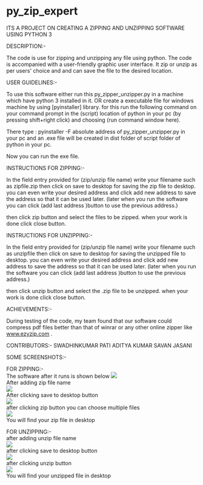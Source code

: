 # py_zip_expert
ITS A PROJECT ON CREATING  A ZIPPING AND UNZIPPING SOFTWARE USING PYTHON 3

DESCRIPTION:-

The code is use for zipping and unzipping any file using python.
The code is accompanied with a user-friendly graphic user interface.
It zip or unzip as per users' choice and and can save the file to the desired location.



USER GUIDELINES:-

To use this software either run this py_zipper_unzipper.py in a machine which have python 3 installed in it.
OR
create a executable file for windows machine by using [pyinstaller] library.
for this run the following command on your command prompt in the (script) location of python in your pc
(by pressing shift+right click) and choosing (run command window here).

There type : pyinstaller -F absolute address of py_zipper_unzipper.py in your pc
and an .exe file will be created in dist folder of script folder of python in your pc.

Now you can run the exe file.


INSTRUCTIONS FOR ZIPPING:-

In the field entry provided for (zip/unzip file name) write your filename such as zipfile.zip
then click on save to desktop for saving the zip file to desktop.
you can even write your desired address and click add new address to save the address so that it can be used later.
(later when you run the software you can click (add last address )button to use the previous address.)

then click zip button and select the files to be zipped.
 when your work is done click close button.
 
 
INSTRUCTIONS FOR UNZIPPING:-

In the field entry provided for (zip/unzip file name) write your filename such as unzipfile
then click on save to desktop for saving the unzipped file to desktop.
you can even write your desired address and click add new address to save the address so that it can be used later.
(later when you run the software you can click (add last address )button to use the previous address.)

then click unzip button and select the .zip file to be unzipped.
 when your work is done click close button.

ACHIEVEMENTS:-

During testing of the code, my team found that our software could compress pdf files 
better than that of winrar or any other online zipper like www.ezyzip.com .

CONTRIBUTORS:-
  SWADHINKUMAR PATI
  ADITYA KUMAR
  SAVAN JASANI

SOME SCREENSHOTS:-

FOR ZIPPING:-
<br>
The software after it runs is shown below
<image src="screenshots/img1.png">
<br>
After adding zip file name
<br> 
<image src="screenshots/img2.png">
<br>
After clicking save to desktop button
<br> 
<image src="screenshots/img3.png"> 
<br>
after clicking zip button you can choose multiple files
<br>
<image src="screenshots/img4.png">
<br> 
You will find your zip file in desktop

FOR UNZIPPING:- 
<br>
after adding unzip file name
<br>
<image src="screenshots/img5.png">
<br>
after clicking save to desktop button
<br>
<image src="screenshots/img6.png">
<br>
after clicking unzip button
<br> 
<image src="screenshots/img8.png">
<br>
You will find your unzipped file in desktop
 
 
